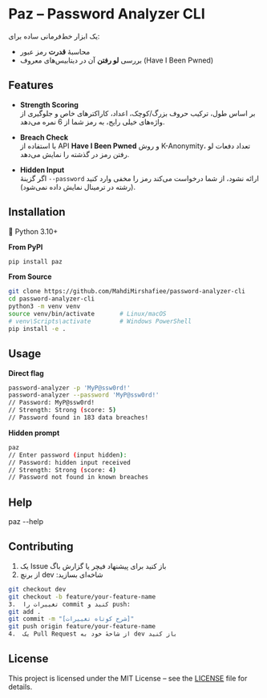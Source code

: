 # Paz – Password Analyzer CLI

یک ابزار خط‌فرمانی ساده برای:

- محاسبهٔ **قدرت** رمز عبور  
- بررسی **لو رفتن** آن در دیتابیس‌های معروف (Have I Been Pwned)   

## Features

- **Strength Scoring**  
  بر اساس طول، ترکیب حروف بزرگ/کوچک، اعداد، کاراکترهای خاص و جلوگیری از واژه‌های خیلی رایج، به رمز شما از 6 نمره می‌دهد.

- **Breach Check**  
  با استفاده از API **Have I Been Pwned** و روش K-Anonymity، تعداد دفعات لو رفتن رمز در گذشته را نمایش می‌دهد.

- **Hidden Input**  
  اگر گزینهٔ `--password` ارائه نشود، از شما درخواست می‌کند رمز را مخفی وارد کنید (رشته در ترمینال نمایش داده نمی‌شود).




## Installation
<p>🔹 Python 3.10+</p>

**From PyPI**  
```bash
pip install paz
```

**From Source**
```bash
git clone https://github.com/MahdiMirshafiee/password-analyzer-cli
cd password-analyzer-cli
python3 -m venv venv
source venv/bin/activate       # Linux/macOS
# venv\Scripts\activate        # Windows PowerShell
pip install -e .
```

## Usage
**Direct flag**
```bash
password-analyzer -p 'MyP@ssw0rd!'
password-analyzer --password 'MyP@ssw0rd!'
// Password: MyP@ssw0rd!
// Strength: Strong (score: 5)
// Password found in 183 data breaches!
```

**Hidden prompt**
```bash
paz
// Enter password (input hidden): 
// Password: hidden input received
// Strength: Strong (score: 4)
// Password not found in known breaches
```

## Help
paz --help

## Contributing
1.	یک Issue باز کنید برای پیشنهاد فیچر یا گزارش باگ
2.	از برنچ dev :شاخه‌ای بسازید
```bash
git checkout dev
git checkout -b feature/your-feature-name
3.	تغییرات را commit کنید و push:
git add .
git commit -m "[شرح کوتاه تغییرات]"
git push origin feature/your-feature-name
4.	یک Pull Request از شاخهٔ خود به dev باز کنید
```

## License
This project is licensed under the MIT License – see the [LICENSE](./LICENSE) file for details.

